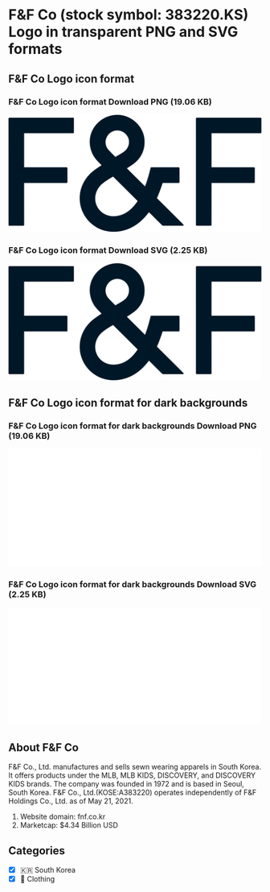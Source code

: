 # F&F Co (stock symbol: 383220.KS) Logo in transparent PNG and SVG formats

## F&F Co Logo icon format

### F&F Co Logo icon format Download PNG (19.06 KB)

![F&F Co Logo icon format Download PNG (19.06 KB)](/img/orig/383220.KS-5023690c.png)

### F&F Co Logo icon format Download SVG (2.25 KB)

![F&F Co Logo icon format Download SVG (2.25 KB)](/img/orig/383220.KS-f9f50307.svg)

## F&F Co Logo icon format for dark backgrounds

### F&F Co Logo icon format for dark backgrounds Download PNG (19.06 KB)

![F&F Co Logo icon format for dark backgrounds Download PNG (19.06 KB)](/img/orig/383220.KS.D-c9ac1af2.png)

### F&F Co Logo icon format for dark backgrounds Download SVG (2.25 KB)

![F&F Co Logo icon format for dark backgrounds Download SVG (2.25 KB)](/img/orig/383220.KS.D-f71b9b04.svg)

## About F&F Co

F&F Co., Ltd. manufactures and sells sewn wearing apparels in South Korea. It offers products under the MLB, MLB KIDS, DISCOVERY, and DISCOVERY KIDS brands. The company was founded in 1972 and is based in Seoul, South Korea. F&F Co., Ltd.(KOSE:A383220) operates independently of F&F Holdings Co., Ltd. as of May 21, 2021.

1. Website domain: fnf.co.kr
2. Marketcap: $4.34 Billion USD


## Categories
- [x] 🇰🇷 South Korea
- [x] 👚 Clothing
